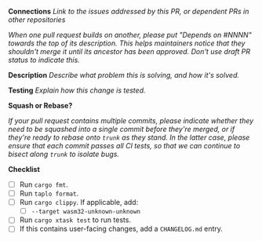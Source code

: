 **Connections**
_Link to the issues addressed by this PR, or dependent PRs in other repositories_

_When one pull request builds on another, please put "Depends on
#NNNN" towards the top of its description. This helps maintainers
notice that they shouldn't merge it until its ancestor has been
approved. Don't use draft PR status to indicate this._

**Description**
_Describe what problem this is solving, and how it's solved._

**Testing**
_Explain how this change is tested._

**Squash or Rebase?**

_If your pull request contains multiple commits, please indicate whether
they need to be squashed into a single commit before they're merged,
or if they're ready to rebase onto `trunk` as they stand. In the
latter case, please ensure that each commit passes all CI tests, so
that we can continue to bisect along `trunk` to isolate bugs._

<!--
Thanks for filing! The codeowners file will automatically request reviews from the appropriate teams.

After you get a review and have addressed any comments, please explicitly re-request a review from the
person(s) who reviewed your changes. This will make sure it gets re-added to their review queue - you're not bothering us!
-->

**Checklist**

- [ ] Run `cargo fmt`.
- [ ] Run `taplo format`.
- [ ] Run `cargo clippy`. If applicable, add:
  - [ ] `--target wasm32-unknown-unknown`
- [ ] Run `cargo xtask test` to run tests.
- [ ] If this contains user-facing changes, add a `CHANGELOG.md` entry. <!-- See instructions at the top of `CHANGELOG.md`. -->
